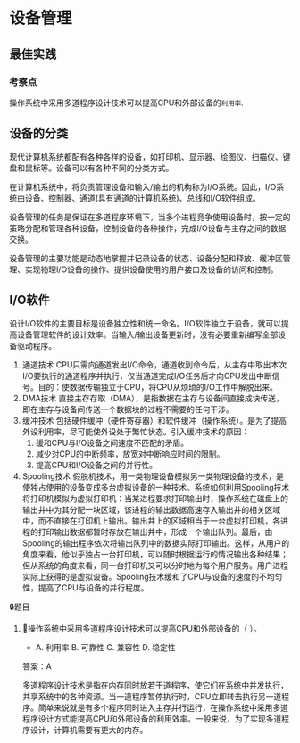 # 设备管理



## 最佳实践

### 考察点

操作系统中采用多道程序设计技术可以提高CPU和外部设备的`利用率`.


## 设备的分类

现代计算机系统都配有各种各样的设备，如打印机、显示器、绘图仪、扫描仪、键盘和鼠标等。设备可以有各种不同的分类方式。

在计算机系统中，将负责管理设备和输入/输出的机构称为I/O系统。因此，I/O系统由设备、控制器、通道(具有通道的计算机系统)、总线和I/O软件组成。

设备管理的任务是保证在多道程序环境下，当多个进程竞争使用设备时，按一定的策略分配和管理各种设备，控制设备的各种操作，完成I/O设备与主存之间的数据交换。

设备管理的主要功能是动态地掌握并记录设备的状态、设备分配和释放、缓冲区管理、实现物理I/O设备的操作、提供设备使用的用户接口及设备的访问和控制。 

## I/O软件

设计I/O软件的主要目标是设备独立性和统一命名。I/O软件独立于设备，就可以提高设备管理软件的设计效率。当输入/输出设备更新时，没有必要重新编写全部设备驱动程序。

1. 通道技术
    CPU只需向通道发出I/O命令，通道收到命令后，从主存中取出本次I/O要执行的通道程序并执行，仅当通道完成I/O任务后才向CPU发出中断信号。目的：使数据传输独立于CPU，将CPU从烦琐的I/O工作中解脱出来。
2. DMA技术
    直接主存存取（DMA），是指数据在主存与设备间直接成块传送，即在主存与设备间传送一个数据块的过程不需要的任何干涉。
3. 缓冲技术
    包括硬件缓冲（硬件寄存器）和软件缓冲（操作系统）。是为了提高外设利用率，尽可能使外设处于繁忙状态。引入缓冲技术的原因：
    1. 缓和CPU与I/O设备之间速度不匹配的矛盾。
    2. 减少对CPU的中断频率，放宽对中断响应时间的限制。
    3. 提高CPU和I/O设备之间的并行性。
4. Spooling技术
    假脱机技术，用一类物理设备模拟另一类物理设备的技术，是使独占使用的设备变成多台虚拟设备的一种技术。系统如何利用Spooling技术将打印机模拟为虚拟打印机：当某进程要求打印输出时，操作系统在磁盘上的输出井中为其分配一块区域，该进程的输出数据高速存入输出井的相关区域中，而不直接在打印机上输出。输出井上的区域相当于一台虚拟打印机，各进程的打印输出数据都暂时存放在输出井中，形成一个输出队列。最后，由Spooling的输出程序依次将输出队列中的数据实际打印输出。这样，从用户的角度来看，他似乎独占一台打印机，可以随时根据运行的情况输出各种结果；但从系统的角度来看，同一台打印机又可以分时地为每个用户服务。用户进程实际上获得的是虚拟设备。Spooling技术缓和了CPU与设备的速度的不均匀性，提高了CPU与设备的并行程度。 


🔒题目

1. 🔴操作系统中采用多道程序设计技术可以提高CPU和外部设备的（  ）。

    - A. 利用率  B. 可靠性  C. 兼容性  D. 稳定性

    答案：A

    多道程序设计技术是指在内存同时放若干道程序，使它们在系统中并发执行，共享系统中的各种资源。当一道程序暂停执行时，CPU立即转去执行另一道程序。简单来说就是有多个程序同时进入主存并行运行，在操作系统中采用多道程序设计方式能提高CPU和外部设备的利用效率。一般来说，为了实现多道程序设计，计算机需要有更大的内存。 















